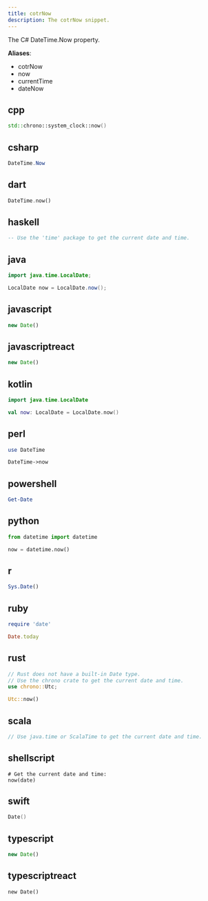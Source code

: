 ```yaml
---
title: cotrNow
description: The cotrNow snippet.
---
```


The C# DateTime.Now property.

**Aliases**:
- cotrNow
- now
- currentTime
- dateNow

## cpp
```cpp
std::chrono::system_clock::now()
```

## csharp
```csharp
DateTime.Now
```

## dart
```dart
DateTime.now()
```

## haskell
```haskell
-- Use the 'time' package to get the current date and time.
```

## java
```java
import java.time.LocalDate;

LocalDate now = LocalDate.now();
```

## javascript
```javascript
new Date()
```

## javascriptreact
```javascriptreact
new Date()
```

## kotlin
```kotlin
import java.time.LocalDate

val now: LocalDate = LocalDate.now()
```

## perl
```perl
use DateTime

DateTime->now
```

## powershell
```powershell
Get-Date
```

## python
```python
from datetime import datetime

now = datetime.now()
```

## r
```r
Sys.Date()
```

## ruby
```ruby
require 'date'

Date.today
```

## rust
```rust
// Rust does not have a built-in Date type.
// Use the chrono crate to get the current date and time.
use chrono::Utc;

Utc::now()
```

## scala
```scala
// Use java.time or ScalaTime to get the current date and time.
```

## shellscript
```shellscript
# Get the current date and time:
now(date)
```

## swift
```swift
Date()
```

## typescript
```typescript
new Date()
```

## typescriptreact
```typescriptreact
new Date()
```

